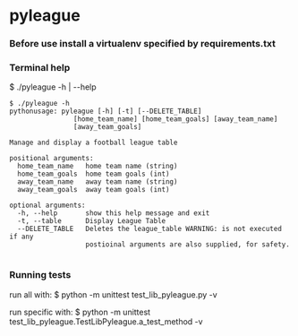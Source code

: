 # pyleague

### Before use install a virtualenv specified by requirements.txt

### Terminal help

$ ./pyleague -h | --help

```
$ ./pyleague -h
pythonusage: pyleague [-h] [-t] [--DELETE_TABLE]
                [home_team_name] [home_team_goals] [away_team_name]
                [away_team_goals]

Manage and display a football league table

positional arguments:
  home_team_name   home team name (string)
  home_team_goals  home team goals (int)
  away_team_name   away team name (string)
  away_team_goals  away team goals (int)

optional arguments:
  -h, --help       show this help message and exit
  -t, --table      Display League Table
  --DELETE_TABLE   Deletes the league_table WARNING: is not executed if any
                   postioinal arguments are also supplied, for safety.
                   
```

### Running tests

run all with: $ python -m unittest test_lib_pyleague.py -v

run specific with: $ python -m unittest test_lib_pyleague.TestLibPyleague.a_test_method -v

